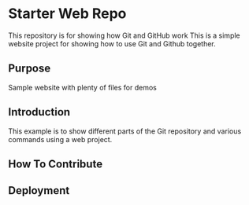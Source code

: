 # Starter Web Repo

This repository is for showing how Git and GitHub work
This is a simple website project for showing how to use Git and Github together.


## Purpose

Sample website with plenty of files for demos

## Introduction
This example is to show different parts of the Git repository and various commands using a web project.

## How To Contribute

## Deployment

